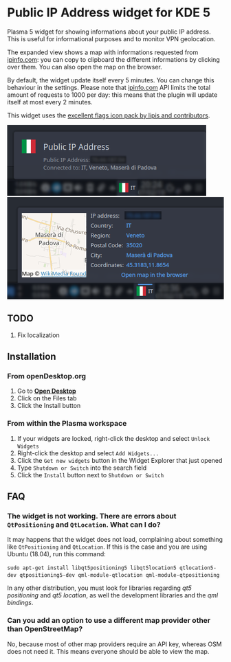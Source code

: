 # Public IP Address widget for KDE 5

Plasma 5 widget for showing informations about your public IP address. This is useful for informational purposes and to monitor VPN geolocation.

The expanded view shows a map with informations requested from [ipinfo.com](https://ipinfo.io/): you can copy to clipboard the different informations by clicking over them. You can also open the map on the browser.

By default, the widget update itself every 5 minutes. You can change this behaviour in the settings. Please note that [ipinfo.com](https://ipinfo.io/) API limits the total amount of requests to 1000 per day: this means that the plugin will update itself at most every 2 minutes.

This widget uses the [excellent flags icon pack by lipis and contributors](https://github.com/lipis/flag-icon-css).

![tooltip screenshot](screenshots/screenshot_2.png)
![expanded screenshot](screenshots/screenshot_1.png)

## TODO

1. Fix localization

## Installation

### From openDesktop.org

1. Go to **[Open Desktop](https://www.opendesktop.org/p/1289644/)**
2. Click on the Files tab
3. Click the Install button

### From within the Plasma workspace

1. If your widgets are locked, right-click the desktop and select `Unlock Widgets`
2. Right-click the desktop and select `Add Widgets...`
3. Click the `Get new widgets` button in the Widget Explorer that just opened
4. Type `Shutdown or Switch` into the search field
5. Click the `Install` button next to `Shutdown or Switch`

## FAQ

### The widget is not working. There are errors about `QtPositioning` and `QtLocation`. What can I do?

It may happens that the widget does not load, complaining about something like `QtPositioning` and `QtLocation`. If this is the case and you are using Ubuntu (18.04), run this command:

`sudo apt-get install libqt5positioning5 libqt5location5 qtlocation5-dev qtpositioning5-dev qml-module-qtlocation qml-module-qtpositioning`

In any other distribution, you must look for libraries regarding *qt5 positioning* and *qt5 location*, as well the development libraries and the *qml bindings*.

### Can you add an option to use a different map provider other than OpenStreetMap?

No, because most of other map providers require an API key, whereas OSM does not need it. This means everyone should be able to view the map.

